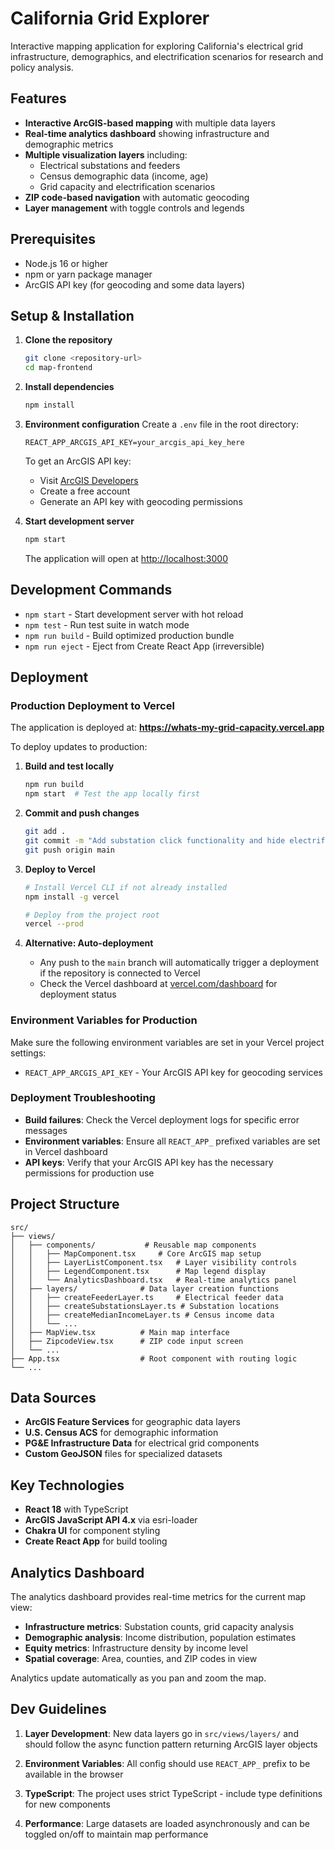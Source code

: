 # California Grid Explorer

Interactive mapping application for exploring California's electrical grid infrastructure, demographics, and electrification scenarios for research and policy analysis.

## Features

- **Interactive ArcGIS-based mapping** with multiple data layers
- **Real-time analytics dashboard** showing infrastructure and demographic metrics
- **Multiple visualization layers** including:
  - Electrical substations and feeders
  - Census demographic data (income, age)
  - Grid capacity and electrification scenarios
- **ZIP code-based navigation** with automatic geocoding
- **Layer management** with toggle controls and legends

## Prerequisites

- Node.js 16 or higher
- npm or yarn package manager
- ArcGIS API key (for geocoding and some data layers)

## Setup & Installation

1. **Clone the repository**
   ```bash
   git clone <repository-url>
   cd map-frontend
   ```

2. **Install dependencies**
   ```bash
   npm install
   ```

3. **Environment configuration**
   Create a `.env` file in the root directory:
   ```
   REACT_APP_ARCGIS_API_KEY=your_arcgis_api_key_here
   ```
   
   To get an ArcGIS API key:
   - Visit [ArcGIS Developers](https://developers.arcgis.com/)
   - Create a free account
   - Generate an API key with geocoding permissions

4. **Start development server**
   ```bash
   npm start
   ```
   
   The application will open at [http://localhost:3000](http://localhost:3000)

## Development Commands

- `npm start` - Start development server with hot reload
- `npm test` - Run test suite in watch mode
- `npm run build` - Build optimized production bundle
- `npm run eject` - Eject from Create React App (irreversible)

## Deployment

### Production Deployment to Vercel

The application is deployed at: **https://whats-my-grid-capacity.vercel.app**

To deploy updates to production:

1. **Build and test locally**
   ```bash
   npm run build
   npm start  # Test the app locally first
   ```

2. **Commit and push changes**
   ```bash
   git add .
   git commit -m "Add substation click functionality and hide electrification layers"
   git push origin main
   ```

3. **Deploy to Vercel**
   ```bash
   # Install Vercel CLI if not already installed
   npm install -g vercel
   
   # Deploy from the project root
   vercel --prod
   ```

4. **Alternative: Auto-deployment**
   - Any push to the `main` branch will automatically trigger a deployment if the repository is connected to Vercel
   - Check the Vercel dashboard at [vercel.com/dashboard](https://vercel.com/dashboard) for deployment status

### Environment Variables for Production

Make sure the following environment variables are set in your Vercel project settings:

- `REACT_APP_ARCGIS_API_KEY` - Your ArcGIS API key for geocoding services

### Deployment Troubleshooting

- **Build failures**: Check the Vercel deployment logs for specific error messages
- **Environment variables**: Ensure all `REACT_APP_` prefixed variables are set in Vercel dashboard
- **API keys**: Verify that your ArcGIS API key has the necessary permissions for production use

## Project Structure

```
src/
├── views/
│   ├── components/           # Reusable map components
│   │   ├── MapComponent.tsx     # Core ArcGIS map setup
│   │   ├── LayerListComponent.tsx   # Layer visibility controls
│   │   ├── LegendComponent.tsx      # Map legend display
│   │   └── AnalyticsDashboard.tsx   # Real-time analytics panel
│   ├── layers/              # Data layer creation functions
│   │   ├── createFeederLayer.ts     # Electrical feeder data
│   │   ├── createSubstationsLayer.ts # Substation locations
│   │   ├── createMedianIncomeLayer.ts # Census income data
│   │   └── ...
│   ├── MapView.tsx          # Main map interface
│   ├── ZipcodeView.tsx      # ZIP code input screen
│   └── ...
├── App.tsx                  # Root component with routing logic
└── ...
```

## Data Sources

- **ArcGIS Feature Services** for geographic data layers
- **U.S. Census ACS** for demographic information
- **PG&E Infrastructure Data** for electrical grid components
- **Custom GeoJSON** files for specialized datasets

## Key Technologies

- **React 18** with TypeScript
- **ArcGIS JavaScript API 4.x** via esri-loader
- **Chakra UI** for component styling
- **Create React App** for build tooling

## Analytics Dashboard

The analytics dashboard provides real-time metrics for the current map view:

- **Infrastructure metrics**: Substation counts, grid capacity analysis
- **Demographic analysis**: Income distribution, population estimates
- **Equity metrics**: Infrastructure density by income level
- **Spatial coverage**: Area, counties, and ZIP codes in view

Analytics update automatically as you pan and zoom the map.

## Dev Guidelines

1. **Layer Development**: New data layers go in `src/views/layers/` and should follow the async function pattern returning ArcGIS layer objects

2. **Environment Variables**: All config should use `REACT_APP_` prefix to be available in the browser

3. **TypeScript**: The project uses strict TypeScript - include type definitions for new components

4. **Performance**: Large datasets are loaded asynchronously and can be toggled on/off to maintain map performance

